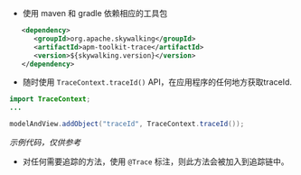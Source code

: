* 使用 maven 和 gradle 依赖相应的工具包
```xml
   <dependency>
      <groupId>org.apache.skywalking</groupId>
      <artifactId>apm-toolkit-trace</artifactId>
      <version>${skywalking.version}</version>
   </dependency>
```

* 随时使用 `TraceContext.traceId()` API，在应用程序的任何地方获取traceId.
```java
import TraceContext;
...

modelAndView.addObject("traceId", TraceContext.traceId());
```
_示例代码，仅供参考_

* 对任何需要追踪的方法，使用 `@Trace` 标注，则此方法会被加入到追踪链中。
